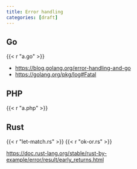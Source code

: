 ```yaml
---
title: Error handling
categories: [draft]
---
```


## Go

{{< r "a.go" >}}

- <https://blog.golang.org/error-handling-and-go>
- <https://golang.org/pkg/log#Fatal>

## PHP

{{< r "a.php" >}}

## Rust

{{< r "let-match.rs" >}}
{{< r "ok-or.rs" >}}

<https://doc.rust-lang.org/stable/rust-by-example/error/result/early_returns.html>
